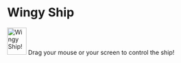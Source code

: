 # Wingy Ship
<img src="https://wingy-ship.github.io/Assets/Images/Icon.png" width="45" height="64" alt="Wingy Ship!">
Drag your mouse or your screen to control the ship!
